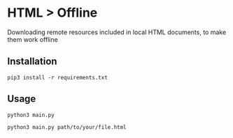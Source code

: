 # HTML > Offline
Downloading remote resources included in local HTML documents, to make them work offline

## Installation
```
pip3 install -r requirements.txt
```

## Usage
```
python3 main.py
```
```
python3 main.py path/to/your/file.html
```

